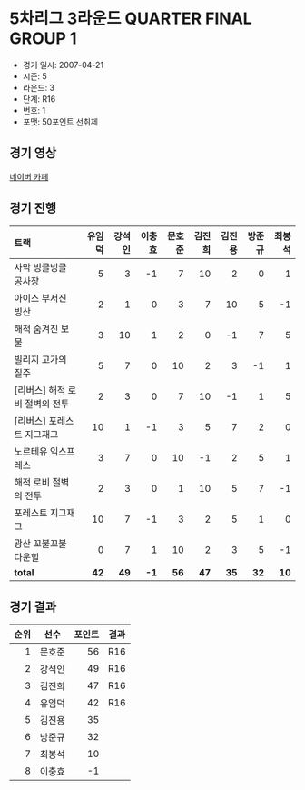 # 5차리그 3라운드 QUARTER FINAL GROUP 1

- 경기 일시: 2007-04-21
- 시즌: 5
- 라운드: 3
- 단계: R16
- 번호: 1
- 포맷: 50포인트 선취제





## 경기 영상
[네이버 카페](https://cafe.naver.com/leaguekart/79)

## 경기 진행

| 트랙 | 유임덕 | 강석인 | 이충효 | 문호준 | 김진희 | 김진용 | 방준규 | 최봉석 |
|:---|---:|---:|---:|---:|---:|---:|---:|---:|
| 사막 빙글빙글 공사장 | 5 | 3 | -1 | 7 | 10 | 2 | 0 | 1 |
| 아이스 부서진 빙산 | 2 | 1 | 0 | 3 | 7 | 10 | 5 | -1 |
| 해적 숨겨진 보물 | 3 | 10 | 1 | 2 | 0 | -1 | 7 | 5 |
| 빌리지 고가의 질주 | 5 | 7 | 0 | 10 | 2 | 3 | -1 | 1 |
| [리버스] 해적 로비 절벽의 전투 | 2 | 3 | 0 | 7 | 10 | -1 | 1 | 5 |
| [리버스] 포레스트 지그재그 | 10 | 1 | -1 | 3 | 5 | 7 | 2 | 0 |
| 노르테유 익스프레스 | 3 | 7 | 0 | 10 | -1 | 2 | 5 | 1 |
| 해적 로비 절벽의 전투 | 2 | 3 | 0 | 1 | 10 | 5 | 7 | -1 |
| 포레스트 지그재그 | 10 | 7 | -1 | 3 | 2 | 5 | 1 | 0 |
| 광산 꼬불꼬불 다운힐 | 0 | 7 | 1 | 10 | 2 | 3 | 5 | -1 |
| __total__ | __42__ | __49__ | __-1__ | __56__ | __47__ | __35__ | __32__ | __10__ |




## 경기 결과

| 순위 | 선수 | 포인트 | 결과 |
|---:|:---:|---:|:---:|
| 1 | 문호준 | 56 | R16 |
| 2 | 강석인 | 49 | R16 |
| 3 | 김진희 | 47 | R16 |
| 4 | 유임덕 | 42 | R16 |
| 5 | 김진용 | 35 |  |
| 6 | 방준규 | 32 |  |
| 7 | 최봉석 | 10 |  |
| 8 | 이충효 | -1 |  |

